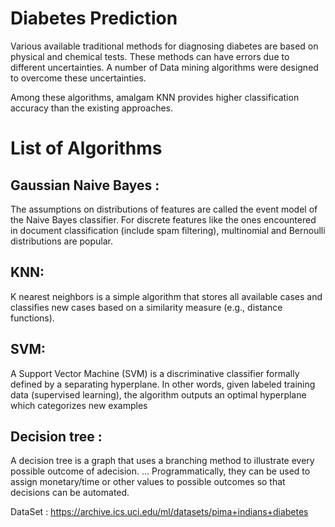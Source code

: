 # Diabetes Prediction #

Various available traditional methods for diagnosing diabetes are based on physical and
chemical tests. These methods can have errors due to different uncertainties. A number of
Data mining algorithms were designed to overcome these uncertainties. 

Among these algorithms, amalgam KNN provides higher classification accuracy than the existing approaches.
# List of Algorithms #
## Gaussian Naive Bayes : ##
The assumptions on distributions of features are called the event
model of the Naive Bayes classifier. For discrete features like the ones encountered in
document classification (include spam filtering), multinomial and Bernoulli distributions are
popular.
## KNN: ##
K nearest neighbors is a simple algorithm that stores all available cases and classifies new
cases based on a similarity measure (e.g., distance functions).
## SVM: ##
A Support Vector Machine (SVM) is a discriminative classifier formally defined by a
separating hyperplane. In other words, given labeled training data (supervised learning), the
algorithm outputs an optimal hyperplane which categorizes new examples
## Decision tree : ##
A decision tree is a graph that uses a branching method to illustrate every
possible outcome of adecision. ... Programmatically, they can be used to assign monetary/time
or other values to possible outcomes so that decisions can be automated.

DataSet : https://archive.ics.uci.edu/ml/datasets/pima+indians+diabetes
